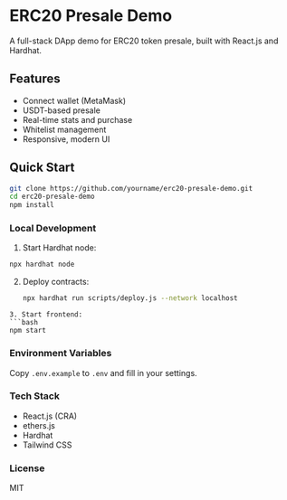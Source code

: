 # ERC20 Presale Demo

A full-stack DApp demo for ERC20 token presale, built with React.js and Hardhat.

## Features
- Connect wallet (MetaMask)
- USDT-based presale
- Real-time stats and purchase
- Whitelist management
- Responsive, modern UI

## Quick Start

```bash
git clone https://github.com/yourname/erc20-presale-demo.git
cd erc20-presale-demo
npm install
```

### Local Development

1. Start Hardhat node:
```bash
npx hardhat node
   ```
2. Deploy contracts:
   ```bash
   npx hardhat run scripts/deploy.js --network localhost
```
3. Start frontend:
```bash
npm start
```

### Environment Variables

Copy `.env.example` to `.env` and fill in your settings.

### Tech Stack

- React.js (CRA)
- ethers.js
- Hardhat
- Tailwind CSS

### License

MIT 
